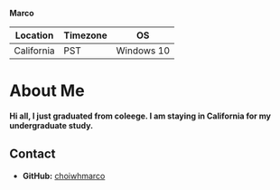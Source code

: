 <b>Marco</b>


|  Location | Timezone | OS |
| ----------| -------- | ---------|
| California|     PST  | Windows 10 |


# About Me

**Hi all, I just graduated from coleege. I am staying in California for my undergraduate study.**

## Contact

* __GitHub:__ [choiwhmarco](https://github.com/choiwhmarco)

